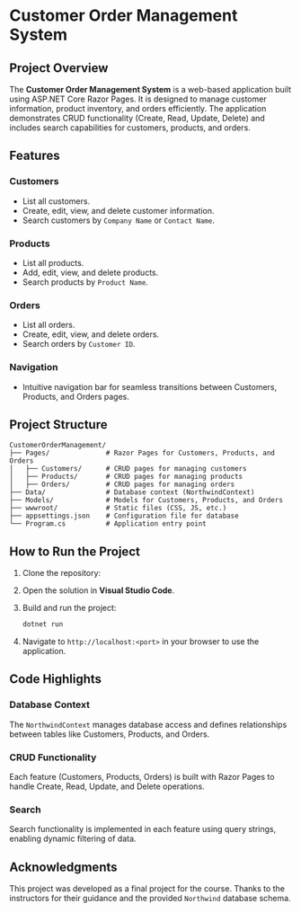 
# Customer Order Management System

## Project Overview
The **Customer Order Management System** is a web-based application built using ASP.NET Core Razor Pages. It is designed to manage customer information, product inventory, and orders efficiently. The application demonstrates CRUD functionality (Create, Read, Update, Delete) and includes search capabilities for customers, products, and orders.

## Features
### Customers
- List all customers.
- Create, edit, view, and delete customer information.
- Search customers by `Company Name` or `Contact Name`.

### Products
- List all products.
- Add, edit, view, and delete products.
- Search products by `Product Name`.

### Orders
- List all orders.
- Create, edit, view, and delete orders.
- Search orders by `Customer ID`.

### Navigation
- Intuitive navigation bar for seamless transitions between Customers, Products, and Orders pages.


## Project Structure
```
CustomerOrderManagement/
├── Pages/              # Razor Pages for Customers, Products, and Orders
│   ├── Customers/      # CRUD pages for managing customers
│   ├── Products/       # CRUD pages for managing products
│   ├── Orders/         # CRUD pages for managing orders
├── Data/               # Database context (NorthwindContext)
├── Models/             # Models for Customers, Products, and Orders
├── wwwroot/            # Static files (CSS, JS, etc.)
├── appsettings.json    # Configuration file for database
└── Program.cs          # Application entry point
```

## How to Run the Project
1. Clone the repository:

2. Open the solution in **Visual Studio Code**.
3. Build and run the project:
   ```bash
   dotnet run
   ```
4. Navigate to `http://localhost:<port>` in your browser to use the application.

## Code Highlights
### Database Context
The `NorthwindContext` manages database access and defines relationships between tables like Customers, Products, and Orders.

### CRUD Functionality
Each feature (Customers, Products, Orders) is built with Razor Pages to handle Create, Read, Update, and Delete operations.

### Search
Search functionality is implemented in each feature using query strings, enabling dynamic filtering of data.

## Acknowledgments
This project was developed as a final project for the course. Thanks to the instructors for their guidance and the provided `Northwind` database schema.
